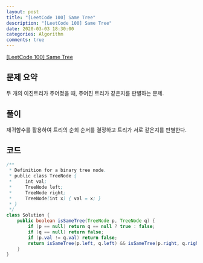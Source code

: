 ```yaml
---
layout: post
title: "[LeetCode 100] Same Tree"
description: "[LeetCode 100] Same Tree"
date: 2020-03-03 18:30:00
categories: Algorithm
comments: true
---
```

[[LeetCode 100] Same Tree](https://leetcode.com/problems/same-tree/)

## 문제 요약

두 개의 이진트리가 주어졌을 때, 주어진 트리가 같은지를 판별하는 문제.

## 풀이

재귀함수를 활용하여 트리의 순회 순서를 결정하고 트리가 서로 같은지를 판별한다.

## 코드

```Java
/**
 * Definition for a binary tree node.
 * public class TreeNode {
 *     int val;
 *     TreeNode left;
 *     TreeNode right;
 *     TreeNode(int x) { val = x; }
 * }
 */
class Solution {
    public boolean isSameTree(TreeNode p, TreeNode q) {
        if (p == null) return q == null ? true : false;
        if (q == null) return false;
        if (p.val != q.val) return false;
        return isSameTree(p.left, q.left) && isSameTree(p.right, q.right);
    }
}
```